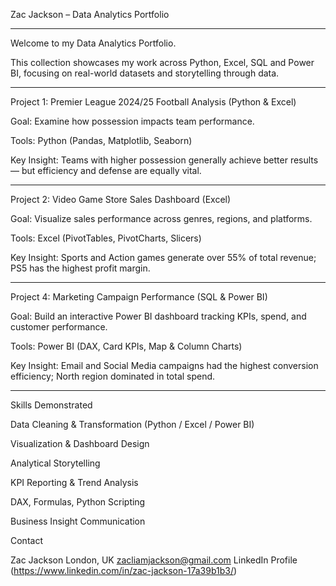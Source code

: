 Zac Jackson – Data Analytics Portfolio

---

Welcome to my Data Analytics Portfolio.

This collection showcases my work across Python, Excel, SQL and Power BI, focusing on real-world datasets and storytelling through data.

---

Project 1: Premier League 2024/25 Football Analysis (Python & Excel)

Goal: Examine how possession impacts team performance.

Tools: Python (Pandas, Matplotlib, Seaborn)

Key Insight: Teams with higher possession generally achieve better results — but efficiency and defense are equally vital.

---

Project 2: Video Game Store Sales Dashboard (Excel)

Goal: Visualize sales performance across genres, regions, and platforms.

Tools: Excel (PivotTables, PivotCharts, Slicers)

Key Insight: Sports and Action games generate over 55% of total revenue; PS5 has the highest profit margin.

---

Project 4: Marketing Campaign Performance (SQL & Power BI)

Goal: Build an interactive Power BI dashboard tracking KPIs, spend, and customer performance.

Tools: Power BI (DAX, Card KPIs, Map & Column Charts)

Key Insight: Email and Social Media campaigns had the highest conversion efficiency; North region dominated in total spend.

---

Skills Demonstrated

Data Cleaning & Transformation (Python / Excel / Power BI)

Visualization & Dashboard Design

Analytical Storytelling

KPI Reporting & Trend Analysis

DAX, Formulas, Python Scripting

Business Insight Communication

Contact

Zac Jackson
London, UK 
zacliamjackson@gmail.com
LinkedIn Profile (https://www.linkedin.com/in/zac-jackson-17a39b1b3/)


